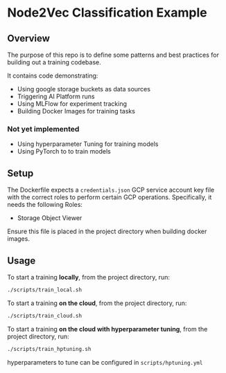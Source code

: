 # Node2Vec Classification Example

## Overview

The purpose of this repo is to define some patterns and best practices for building out a training codebase.

It contains code demonstrating:

- Using google storage buckets as data sources
- Triggering AI Platform runs
- Using MLFlow for experiment tracking
- Building Docker Images for training tasks

### Not yet implemented

- Using hyperparameter Tuning for training models
- Using PyTorch to to train models

## Setup

The Dockerfile expects a `credentials.json` GCP service account key file with the correct roles to perform certain GCP operations. Specifically, it needs the following Roles:

- Storage Object Viewer

Ensure this file is placed in the project directory when building docker images.

## Usage

To start a training **locally**, from the project directory, run:

```bash
./scripts/train_local.sh
```

To start a training **on the cloud**, from the project directory, run:

```bash
./scripts/train_cloud.sh
```

To start a training **on the cloud with hyperparameter tuning**, from the project directory, run:

```bash
./scripts/train_hptuning.sh
```

hyperparameters to tune can be configured in `scripts/hptuning.yml`
